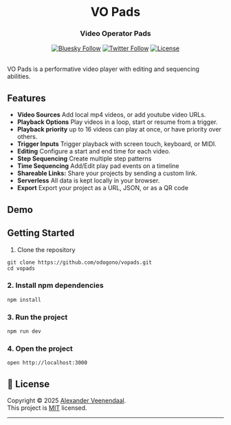 

<div align="center">
  <h1 align="center">VO Pads</h1>
  <h3>Video Operator Pads</h3>
</div>


<div align="center">
  <a href="https://bsky.app/profile/vo.odgn.net"><img alt="Bluesky Follow" src="https://img.shields.io/badge/follow-@vo.odgn.net-whitesmoke?style=social&logo=bluesky"></a>
  <a href="https://twitter.com/vopads"><img alt="Twitter Follow" src="https://img.shields.io/twitter/follow/vopads"></a>
  <a href="https://github.com/odogono/vopads/blob/main/LICENSE"><img alt="License" src="https://img.shields.io/badge/license-MIT-green"></a>
</div>

<br/>

VO Pads is a performative video player with editing and sequencing abilities.

## Features

- **Video Sources** Add local mp4 videos, or add youtube video URLs.
- **Playback Options** Play videos in a loop, start or resume from a trigger.
- **Playback priority** up to 16 videos can play at once, or have priority over others.
- **Trigger Inputs** Trigger playback with screen touch, keyboard, or MIDI.
- **Editing** Configure a start and end time for each video.
- **Step Sequencing** Create multiple step patterns
- **Time Sequencing** Add/Edit play pad events on a timeline
- **Shareable Links:** Share your projects by sending a custom link.
- **Serverless** All data is kept locally in your browser.
- **Export** Export your project as a URL, JSON, or as a QR code


## Demo

<!-- add video here -->


## Getting Started

1. Clone the repository

```shell
git clone https://github.com/odogono/vopads.git
cd vopads
```


### 2. Install npm dependencies

```shell
npm install
```


### 3. Run the project

```shell
npm run dev
```


### 4. Open the project

```shell
open http://localhost:3000
```


## 📝 License

Copyright © 2025 [Alexander Veenendaal](https://github.com/odogono).<br />
This project is [MIT](https://github.com/odogono/vopads/blob/main/LICENSE) licensed.

---